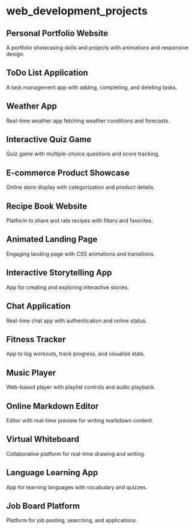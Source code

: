# web_development_projects

## Personal Portfolio Website
A portfolio showcasing skills and projects with animations and responsive design.

## ToDo List Application
A task management app with adding, completing, and deleting tasks.

## Weather App
Real-time weather app fetching weather conditions and forecasts.

## Interactive Quiz Game
Quiz game with multiple-choice questions and score tracking.

## E-commerce Product Showcase
Online store display with categorization and product details.

## Recipe Book Website
Platform to share and rate recipes with filters and favorites.

## Animated Landing Page
Engaging landing page with CSS animations and transitions.

## Interactive Storytelling App
App for creating and exploring interactive stories.

## Chat Application
Real-time chat app with authentication and online status.

## Fitness Tracker
App to log workouts, track progress, and visualize stats.

## Music Player
Web-based player with playlist controls and audio playback.

## Online Markdown Editor
Editor with real-time preview for writing markdown content.

## Virtual Whiteboard
Collaborative platform for real-time drawing and writing.

## Language Learning App
App for learning languages with vocabulary and quizzes.

## Job Board Platform
Platform for job posting, searching, and applications.
